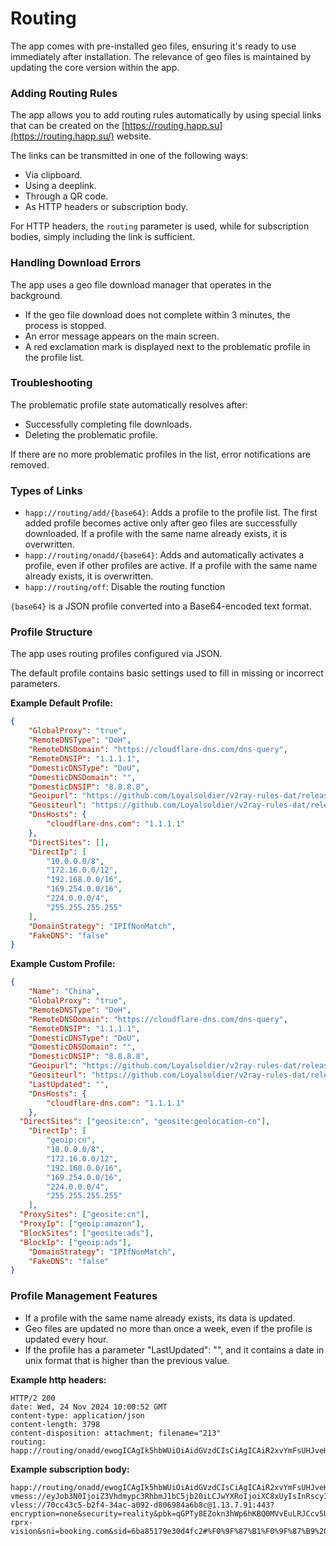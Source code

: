 # Routing

The app comes with pre-installed geo files, ensuring it's ready to use immediately after installation. The relevance of geo files is maintained by updating the core version within the app.

### Adding Routing Rules

The app allows you to add routing rules automatically by using special links that can be created on the [https://routing.happ.su](https://routing.happ.su/) website.

The links can be transmitted in one of the following ways:

* Via clipboard.
* Using a deeplink.
* Through a QR code.
* As HTTP headers or subscription body.

For HTTP headers, the `routing` parameter is used, while for subscription bodies, simply including the link is sufficient.

### Handling Download Errors

The app uses a geo file download manager that operates in the background.

* If the geo file download does not complete within 3 minutes, the process is stopped.
* An error message appears on the main screen.
* A red exclamation mark is displayed next to the problematic profile in the profile list.

### Troubleshooting

The problematic profile state automatically resolves after:

* Successfully completing file downloads.
* Deleting the problematic profile.

If there are no more problematic profiles in the list, error notifications are removed.

### Types of Links

* `happ://routing/add/{base64}`: Adds a profile to the profile list. The first added profile becomes active only after geo files are successfully downloaded. If a profile with the same name already exists, it is overwritten.
* `happ://routing/onadd/{base64}`: Adds and automatically activates a profile, even if other profiles are active. If a profile with the same name already exists, it is overwritten.
* `happ://routing/off`: Disable the routing function

`{base64}` is a JSON profile converted into a Base64-encoded text format.

### Profile Structure

The app uses routing profiles configured via JSON.

The default profile contains basic settings used to fill in missing or incorrect parameters.

**Example Default Profile:**

```json
{
    "GlobalProxy": "true",
    "RemoteDNSType": "DoH",
    "RemoteDNSDomain": "https://cloudflare-dns.com/dns-query",
    "RemoteDNSIP": "1.1.1.1",
    "DomesticDNSType": "DoU",
    "DomesticDNSDomain": "",
    "DomesticDNSIP": "8.8.8.8",
    "Geoipurl": "https://github.com/Loyalsoldier/v2ray-rules-dat/releases/latest/download/geoip.dat",
    "Geositeurl": "https://github.com/Loyalsoldier/v2ray-rules-dat/releases/latest/download/geosite.dat",
    "DnsHosts": {
        "cloudflare-dns.com": "1.1.1.1"
    },
    "DirectSites": [],
    "DirectIp": [
        "10.0.0.0/8",
        "172.16.0.0/12",
        "192.168.0.0/16",
        "169.254.0.0/16",
        "224.0.0.0/4",
        "255.255.255.255"
    ],
    "DomainStrategy": "IPIfNonMatch",
    "FakeDNS": "false"
}
```

**Example Custom Profile:**

```json
{
    "Name": "China",
    "GlobalProxy": "true",
    "RemoteDNSType": "DoH",
    "RemoteDNSDomain": "https://cloudflare-dns.com/dns-query",
    "RemoteDNSIP": "1.1.1.1",
    "DomesticDNSType": "DoU",
    "DomesticDNSDomain": "",
    "DomesticDNSIP": "8.8.8.8",
    "Geoipurl": "https://github.com/Loyalsoldier/v2ray-rules-dat/releases/latest/download/geoip.dat",
    "Geositeurl": "https://github.com/Loyalsoldier/v2ray-rules-dat/releases/latest/download/geosite.dat",
    "LastUpdated": "",
    "DnsHosts": {
        "cloudflare-dns.com": "1.1.1.1"
    },
  "DirectSites": ["geosite:cn", "geosite:geolocation-cn"],
    "DirectIp": [
        "geoip:cn",
        "10.0.0.0/8",
        "172.16.0.0/12",
        "192.168.0.0/16",
        "169.254.0.0/16",
        "224.0.0.0/4",
        "255.255.255.255"
    ],
  "ProxySites": ["geosite:cn"],
  "ProxyIp": ["geoip:amazon"],
  "BlockSites": ["geosite:ads"],
  "BlockIp": ["geoip:ads"],
    "DomainStrategy": "IPIfNonMatch",
    "FakeDNS": "false"
}
```

### Profile Management Features

* If a profile with the same name already exists, its data is updated.
* Geo files are updated no more than once a week, even if the profile is updated every hour.
* If the profile has a parameter "LastUpdated": "", and it contains a date in unix format that is higher than the previous value.

**Example http headers:**

```
HTTP/2 200 
date: Wed, 24 Nov 2024 10:00:52 GMT
content-type: application/json
content-length: 3798
content-disposition: attachment; filename="213"
routing: happ://routing/onadd/ewogICAgIk5hbWUiOiAidGVzdCIsCiAgICAiR2xvYmFsUHJveHkiOiAidHJ1ZSIsCiAgICAiUmVtb3RlRG5zIjogIiIsCiAgICAiRG9tZXN0aWNEbnMiOiAiIiwKICAgICJHZW9pcHVybCI6ICIiLAogICAgIkdlb3NpdGV1cmwiOiAiIiwKICAgICJEbnNIb3N0cyI6IHt9LAogICAgIkRpcmVjdFNpdGVzIjogW10sCiAgICAiRGlyZWN0SXAiOiBbXSwKICAgICJQcm94eVNpdGVzIjogW10sCiAgICAiUHJveHlJcCI6IFtdLAogICAgIkJsb2NrU2l0ZXMiOiBbXSwKICAgICJCbG9ja0lwIjogW10sCiAgICAiRG9tYWluU3RyYXRlZ3kiOiAiQXNJcyIKfQ==
```

**Example subscription body:**

```
happ://routing/onadd/ewogICAgIk5hbWUiOiAidGVzdCIsCiAgICAiR2xvYmFsUHJveHkiOiAidHJ1ZSIsCiAgICAiUmVtb3RlRG5zIjogIiIsCiAgICAiRG9tZXN0aWNEbnMiOiAiIiwKICAgICJHZW9pcHVybCI6ICIiLAogICAgIkdlb3NpdGV1cmwiOiAiIiwKICAgICJEbnNIb3N0cyI6IHt9LAogICAgIkRpcmVjdFNpdGVzIjogW10sCiAgICAiRGlyZWN0SXAiOiBbXSwKICAgICJQcm94eVNpdGVzIjogW10sCiAgICAiUHJveHlJcCI6IFtdLAogICAgIkJsb2NrU2l0ZXMiOiBbXSwKICAgICJCbG9ja0lwIjogW10sCiAgICAiRG9tYWluU3RyYXRlZ3kiOiAiQXNJcyIKfQ==
vmess://eyJob3N0IjoiZ3Vhdmypc3RhbmJ1bC5jb20iLCJwYXRoIjoiXC8xUyIsInRscyI6InRscyIsImFkZCI6Ind3dy5ndWF2ZWlzdGFuYnVsLmNvbSIsInBvcnQiOjQ0MywiYWlkIjowLCJuZXQiOiJ3cyIsInR5cGUiOiJub25lIiwiZnAiOiJjaHJvbWUiLCJhbHBuIjoiaHR0cFwvMS4xIiwibm9kZV9zc19wdWJsaWNrZXkiOiIiLCIiOmZhbHNlLCJ2IjoiMiIsInBzIjoiXHVkODNjXHVkZGU5XHVkODNjXHVkZGVhIDRHIC0gR2VybWFueSAtIDAxIiwiaWQiOiI4YjhkYWI4NC03OGEzLTNhMWItYTE1NS03M2FkNDk1ZTY0NmUifQ==
vless://70cc43c5-b2f4-34ac-a092-d806984a6b8c@1.13.7.91:443?encryption=none&security=reality&pbk=qGPTy8EZokn3hWp6hKBQ0MVvEuLRJCcv5UdWeP4TVhI&headerType=none&fp=chrome&type=tcp&flow=xtls-rprx-vision&sni=booking.com&sid=6ba85179e30d4fc2#%F0%9F%87%B1%F0%9F%87%B9%20Test
```

